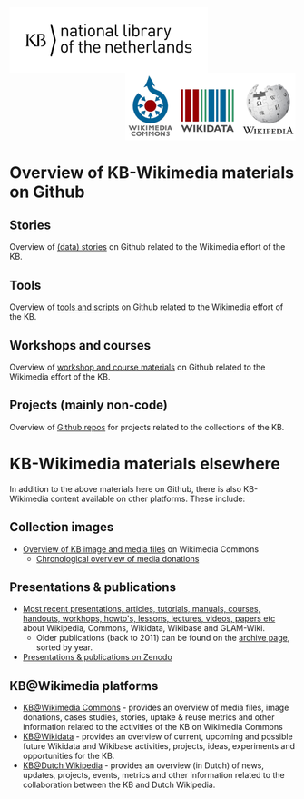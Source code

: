 <img src="media/KB_Nationale-Bibliotheek_Logo_RGB-Zwart-EN.png" width="350" hspace="0" align="left"/>
<img src="media/wikimedia-logos.png" align="right" width="300" hspace="0" align="left"/>
<br clear="all"/>

# Overview of KB-Wikimedia materials on Github

## Stories
Overview of [(data) stories](https://kbnlwikimedia.github.io/stories/index.html) on Github related to the Wikimedia effort of the KB.

## Tools
Overview of [tools and scripts](https://kbnlwikimedia.github.io/tools/index.html) on Github related to the Wikimedia effort of the KB.

## Workshops and courses
Overview of [workshop and course materials](https://kbnlwikimedia.github.io/workshops-courses/index.html) on Github related to the Wikimedia effort of the KB.

## Projects (mainly non-code)
Overview of [Github repos](https://kbnlwikimedia.github.io/projects/index.html) for projects related to the collections of the KB. 

# KB-Wikimedia materials elsewhere
In addition to the above materials here on Github, there is also KB-Wikimedia content available on other platforms. These include:

## Collection images
- [Overview of KB image and media files](https://commons.wikimedia.org/wiki/Commons:Koninklijke_Bibliotheek/Media_overview) on Wikimedia Commons
  - [Chronological overview of media donations](https://commons.wikimedia.org/wiki/Commons:Koninklijke_Bibliotheek/Media_donations)

## Presentations & publications
- [Most recent presentations, articles, tutorials, manuals, courses, handouts, workhops, howto's, lessons, lectures, videos, papers etc](https://commons.wikimedia.org/wiki/Koninklijke_Bibliotheek/GLAM) about Wikipedia, Commons, Wikidata, Wikibase and GLAM-Wiki. 
  - Older publications (back to 2011) can be found on the [archive page](https://commons.wikimedia.org/wiki/Koninklijke_Bibliotheek/GLAM/Archive), sorted by year. 
- [Presentations & publications on Zenodo](https://zenodo.org/search?page=1&size=20&q=creators.orcid:%220000-0002-9058-9941%22&sort=-publication_date)

## KB@Wikimedia platforms
- [KB@Wikimedia Commons](https://commons.wikimedia.org/wiki/Commons:Koninklijke_Bibliotheek) - provides an overview of media files, image donations, cases studies, stories, uptake & reuse metrics and other information related to the activities of the KB on Wikimedia Commons
- [KB@Wikidata](https://www.wikidata.org/wiki/Wikidata:GLAM/Koninklijke_Bibliotheek_Nederland) - provides an overview of current, upcoming and possible future Wikidata and Wikibase activities, projects, ideas, experiments and opportunities for the KB. 
- [KB@Dutch Wikipedia](https://nl.wikipedia.org/wiki/Wikipedia:GLAM/Koninklijke_Bibliotheek_en_Nationaal_Archief) - provides an overview (in Dutch) of news, updates, projects, events, metrics and other information related to the collaboration between the KB and Dutch Wikipedia. 